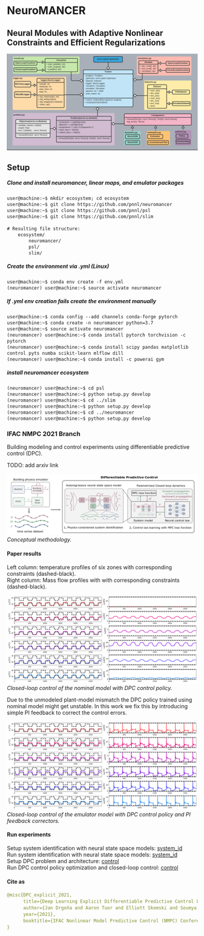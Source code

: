 # NeuroMANCER
## Neural Modules with Adaptive Nonlinear Constraints and 	Efficient Regularizations
![UML diagram](figs/class_diagram.png)

## Setup

##### Clone and install neuromancer, linear maps, and emulator packages
```console
user@machine:~$ mkdir ecosystem; cd ecosystem
user@machine:~$ git clone https://github.com/pnnl/neuromancer
user@machine:~$ git clone https://github.com/pnnl/psl
user@machine:~$ git clone https://github.com/pnnl/slim

# Resulting file structure:
    ecosystem/
        neuromancer/
        psl/
        slim/
```

##### Create the environment via .yml (Linux)

```console
user@machine:~$ conda env create -f env.yml
(neuromancer) user@machine:~$ source activate neuromancer
```

##### If .yml env creation fails create the environment manually

```console
user@machine:~$ conda config --add channels conda-forge pytorch
user@machine:~$ conda create -n neuromancer python=3.7
user@machine:~$ source activate neuromancer
(neuromancer) user@machine:~$ conda install pytorch torchvision -c pytorch
(neuromancer) user@machine:~$ conda install scipy pandas matplotlib control pyts numba scikit-learn mlflow dill
(neuromancer) user@machine:~$ conda install -c powerai gym
```

##### install neuromancer ecosystem 

```console
(neuromancer) user@machine:~$ cd psl
(neuromancer) user@machine:~$ python setup.py develop
(neuromancer) user@machine:~$ cd ../slim
(neuromancer) user@machine:~$ python setup.py develop
(neuromancer) user@machine:~$ cd ../neuromancer
(neuromancer) user@machine:~$ python setup.py develop
```


### IFAC NMPC 2021 Branch 
Building modeling and control experiments using differentiable predictive control (DPC).


TODO: add arxiv link


![methodology.](figs/methodology.png)
*Conceptual methodology.*

#### Paper results

Left column: temperature profiles of six zones with corresponding constraints (dashed-black).  
Right column: Mass flow profiles with with corresponding constraints (dashed-black).

![DPC_nominal.](figs/DPC_nominal_model2.png)
*Closed-loop control of the nominal model with DPC control policy.*

Due to the unmodeled plant-model mismatch the DPC policy trained using nominal model might get unstable.
In this work we fix this by introducing simple PI feedback to correct the control errors.

![DPC_gt.](figs/DPC_gt_model2.png)
*Closed-loop control of the emulator model with DPC control policy and PI feedback correctors.*


#### Run experiments

Setup system identification with neural state space models:
[system_id](neuromancer/train_scripts/papers/nmpc2020_buildings/setup_system_id.py)  
Run system identification with neural state space models:
[system_id](neuromancer/train_scripts/papers/nmpc2020_buildings/system_id.py)  
Setup DPC problem and architecture:
[control](neuromancer/train_scripts/papers/nmpc2020_buildings/control.py)  
Run DPC control policy optimization and closed-loop control:
[control](neuromancer/train_scripts/papers/nmpc2020_buildings/control.py)


#### Cite as

```yaml
@misc{DPC_explicit_2021,
      title={Deep Learning Explicit Differentiable Predictive Control Laws for Buildings}, 
      author={Jan Drgoňa and Aaron Tuor and Elliott Skomski and Soumya Vasisht and Draguna Vrabie},
      year={2021},
      booktitle={IFAC Nonlinear Model Predictive Control (NMPC) Conference}
}
```
